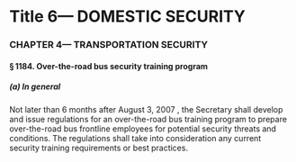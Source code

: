 
# Title 6— DOMESTIC SECURITY
### CHAPTER 4— TRANSPORTATION SECURITY
#### § 1184. Over-the-road bus security training program
##### (a) In general

Not later than 6 months after August 3, 2007 , the Secretary shall develop and issue regulations for an over-the-road bus training program to prepare over-the-road bus frontline employees for potential security threats and conditions. The regulations shall take into consideration any current security training requirements or best practices.
